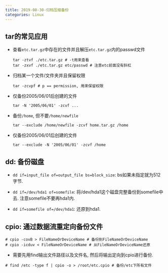 ```yaml
---
title: 2019-08-30-归档压缩备份
categories: Linux
---
```

## tar的常见应用

* 查看`etc.tar.gz`中存在的文件并且解压`etc.tar.gz`内的passwd文件

  ```
  tar -ztvf ./etc.tar.gz # -t用来查看
  tar -zxvf ./etc.tar.gz etc/passwd # 注意etc前面没有斜杠
  ```
  
* 归档某一个文件/文件夹并且保留权限

  ```
  tar -zcvpf # p == permission, 用来保留权限
  ```
* 仅备份2005/06/01后创建的文件
  ```
  tar -N '2005/06/01' -zcvf ...
  ```
* 备份`/home`, 但不要`/home/newfile`
  ```
  tar --exclude /home/newfile -zcvf home.tar.gz /home
  ```
* 仅备份2005/06/01后创建的文件
  ```
  tar --exclude -N '2005/06/01' -zcvf /home
  ```

## dd: 备份磁盘

* `dd if=input_file of=output_file bs=block_size`: bs如果未指定就为512字节.

* `dd if=/dev/hda1 of=somefile`: 将/dev/hda1这个磁盘完整备份到somefile中去. 注意somefile不要再hda1内.

* `dd if=somefile of=/dev/hda1`: 还原到hda1.

## cpio: 通过数据流重定向备份文件

```
# cpio -covB > FileNameOrDeviceName # 备份到FileNameOrDeviceName
# cpio -icduv < FileNameOrDeviceName # 从FileNameOrDeviceName还原
```

* 需要先用find输出文件路径以及文件名, 然后将输出定向到cpio进行备份.

```
# find /etc -type f | cpio -o > /root/etc.cpio # 备份/etc下所有文件
```



